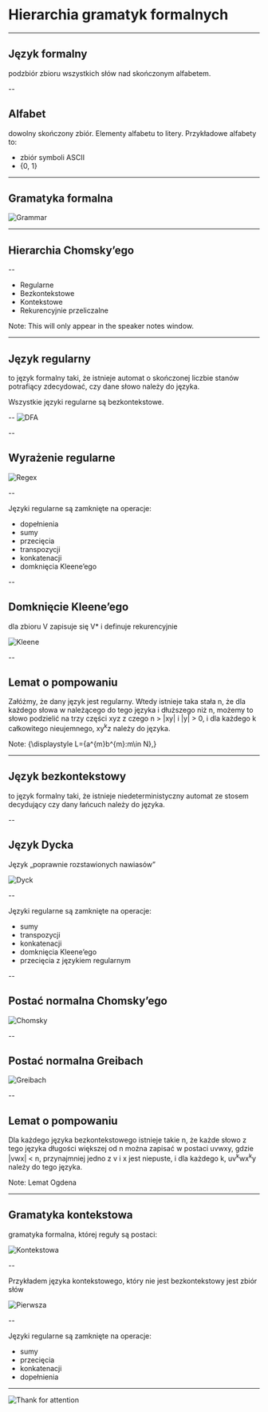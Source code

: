 <!-- <link rel="stylesheet" href="css/theme/black.css" id="theme"> -->

# Hierarchia gramatyk formalnych

---

## Język formalny

podzbiór zbioru wszystkich słów nad skończonym alfabetem.

--

## Alfabet

dowolny skończony zbiór. Elementy alfabetu to litery. Przykładowe alfabety to:

- zbiór symboli ASCII
- {0, 1}

---

## Gramatyka formalna

![Grammar](resources/grammar.png)

---

## Hierarchia Chomsky’ego

--

- Regularne
- Bezkontekstowe
- Kontekstowe
- Rekurencyjnie przeliczalne

Note: This will only appear in the speaker notes window.

---

## Język regularny

to język formalny taki, że istnieje automat o skończonej liczbie stanów potrafiący zdecydować, czy dane słowo należy do języka.

Wszystkie języki regularne są bezkontekstowe.

--
![DFA](resources/DFA_example_multiplies_of_3.png)

--

## Wyrażenie regularne

![Regex](resources/regular-expression.gif)

--

Języki regularne są zamknięte na operacje:

- dopełnienia
- sumy
- przecięcia
- transpozycji
- konkatenacji
- domknięcia Kleene’ego

--

## Domknięcie Kleene’ego

dla zbioru V zapisuje się V\* i definuje rekurencyjnie

![Kleene](resources/Kleene.png)

--

## Lemat o pompowaniu

Załóżmy, że dany język jest regularny. Wtedy istnieje taka stała n, że dla każdego słowa w należącego do tego języka i dłuższego niż n, możemy to słowo podzielić na trzy części xyz z czego n > |xy| i |y| > 0, i dla każdego k całkowitego nieujemnego, xy<sup>k</sup>z należy do języka.

Note: {\displaystyle L=\{a^{m}b^{m}:m\in N\},}

---

## Język bezkontekstowy

to język formalny taki, że istnieje niedeterministyczny automat ze stosem decydujący czy dany łańcuch należy do języka.

--

## Język Dycka

Język „poprawnie rozstawionych nawiasów”

![Dyck](resources/dycka.png)

--

Języki regularne są zamknięte na operacje:

- sumy
- transpozycji
- konkatenacji
- domknięcia Kleene’ego
- przecięcia z językiem regularnym

--

## Postać normalna Chomsky’ego

![Chomsky](resources/Chomsky.png)

--

## Postać normalna Greibach

![Greibach](resources/Greibach.png)

--

## Lemat o pompowaniu

Dla każdego języka bezkontekstowego istnieje takie n, że każde słowo z tego języka długości większej od n można zapisać w postaci uvwxy, gdzie |vwx| < n, przynajmniej jedno z v i x jest niepuste, i dla każdego k, uv<sup>k</sup>wx<sup>k</sup>y należy do tego języka.

Note: Lemat Ogdena

---

## Gramatyka kontekstowa

gramatyka formalna, której reguły są postaci:

![Kontekstowa](resources/Gramatyka_kontekstowa.png)

--

Przykładem języka kontekstowego, który nie jest bezkontekstowy jest zbiór słów

![Pierwsza](resources/pierwsza.png)

--

Języki regularne są zamknięte na operacje:

- sumy
- przecięcia
- konkatenacji
- dopełnienia

---

![Thank for attention](resources/thank-for-attention.jpg)
